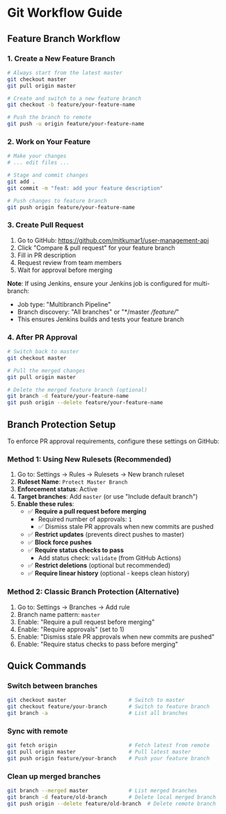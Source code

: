 # Git Workflow Guide

## Feature Branch Workflow

### 1. Create a New Feature Branch
```bash
# Always start from the latest master
git checkout master
git pull origin master

# Create and switch to a new feature branch
git checkout -b feature/your-feature-name

# Push the branch to remote
git push -u origin feature/your-feature-name
```

### 2. Work on Your Feature
```bash
# Make your changes
# ... edit files ...

# Stage and commit changes
git add .
git commit -m "feat: add your feature description"

# Push changes to feature branch
git push origin feature/your-feature-name
```

### 3. Create Pull Request
1. Go to GitHub: https://github.com/mitkumar1/user-management-api
2. Click "Compare & pull request" for your feature branch
3. Fill in PR description
4. Request review from team members
5. Wait for approval before merging

**Note**: If using Jenkins, ensure your Jenkins job is configured for multi-branch:
- Job type: "Multibranch Pipeline" 
- Branch discovery: "All branches" or "*/master */feature/*"
- This ensures Jenkins builds and tests your feature branch

### 4. After PR Approval
```bash
# Switch back to master
git checkout master

# Pull the merged changes
git pull origin master

# Delete the merged feature branch (optional)
git branch -d feature/your-feature-name
git push origin --delete feature/your-feature-name
```

## Branch Protection Setup

To enforce PR approval requirements, configure these settings on GitHub:

### Method 1: Using New Rulesets (Recommended)
1. Go to: Settings → Rules → Rulesets → New branch ruleset
2. **Ruleset Name**: `Protect Master Branch`
3. **Enforcement status**: Active
4. **Target branches**: Add `master` (or use "Include default branch")
5. **Enable these rules**:
   - ✅ **Require a pull request before merging**
     - Required number of approvals: `1`
     - ✅ Dismiss stale PR approvals when new commits are pushed
   - ✅ **Restrict updates** (prevents direct pushes to master)
   - ✅ **Block force pushes**
   - ✅ **Require status checks to pass**
     - Add status check: `validate` (from GitHub Actions)
   - ✅ **Restrict deletions** (optional but recommended)
   - ✅ **Require linear history** (optional - keeps clean history)

### Method 2: Classic Branch Protection (Alternative)
1. Go to: Settings → Branches → Add rule
2. Branch name pattern: `master`
3. Enable: "Require a pull request before merging"
4. Enable: "Require approvals" (set to 1)
5. Enable: "Dismiss stale PR approvals when new commits are pushed"
6. Enable: "Require status checks to pass before merging"

## Quick Commands

### Switch between branches
```bash
git checkout master                    # Switch to master
git checkout feature/your-branch       # Switch to feature branch
git branch -a                          # List all branches
```

### Sync with remote
```bash
git fetch origin                       # Fetch latest from remote
git pull origin master                 # Pull latest master
git push origin feature/your-branch    # Push your feature branch
```

### Clean up merged branches
```bash
git branch --merged master             # List merged branches
git branch -d feature/old-branch       # Delete local merged branch
git push origin --delete feature/old-branch  # Delete remote branch
```
